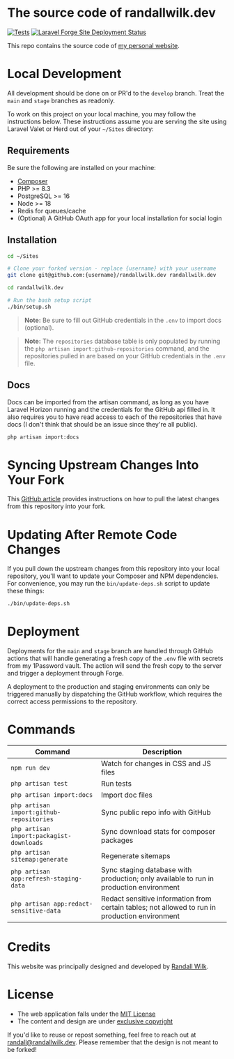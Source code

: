 # The source code of randallwilk.dev

[![Tests](https://github.com/rawilk/randallwilk.dev/actions/workflows/pest.yml/badge.svg?branch=develop)](https://github.com/rawilk/randallwilk.dev/actions/workflows/pest.yml)
[![Laravel Forge Site Deployment Status](https://img.shields.io/endpoint?url=https%3A%2F%2Fforge.laravel.com%2Fsite-badges%2F2154a8d9-deed-48ab-ad0d-c8ff49b46bf4%3Fdate%3D1%26label%3D1%26commit%3D1&style=plastic)](https://forge.laravel.com/servers/855537/sites/2525798)

This repo contains the source code of [my personal website](https://randallwilk.dev).

# Local Development

All development should be done on or PR'd to the `develop` branch. Treat the `main` and `stage` branches as readonly.

To work on this project on your local machine, you may follow the instructions below. These instructions
assume you are serving the site using Laravel Valet or Herd out of your `~/Sites` directory:

## Requirements

Be sure the following are installed on your machine:

- [Composer](https://getcomposer.org/download/)
- PHP >= 8.3
- PostgreSQL >= 16
- Node >= 18
- Redis for queues/cache
- (Optional) A GitHub OAuth app for your local installation for social login

## Installation

```bash
cd ~/Sites

# Clone your forked version - replace {username} with your username
git clone git@github.com:{username}/randallwilk.dev randallwilk.dev

cd randallwilk.dev

# Run the bash setup script
./bin/setup.sh
```

> **Note:** Be sure to fill out GitHub credentials in the `.env` to import docs (optional).

> **Note:** The `repositories` database table is only populated by running the `php artisan import:github-repositories` command, and the repositories pulled in are based on your GitHub credentials in the `.env` file.

## Docs

Docs can be imported from the artisan command, as long as you have Laravel Horizon running and the credentials for the GitHub api filled in. It also requires you to have read access to each of the repositories that have docs (I don't think that should be an issue since they're all public).

```bash
php artisan import:docs
```

# Syncing Upstream Changes Into Your Fork

This [GitHub article](https://help.github.com/en/articles/syncing-a-fork) provides instructions on how to pull the
latest changes from this repository into your fork.

# Updating After Remote Code Changes

If you pull down the upstream changes from this repository into your local repository, you'll want to update your
Composer and NPM dependencies. For convenience, you may run the `bin/update-deps.sh` script to update these things:

```bash
./bin/update-deps.sh
```

# Deployment

Deployments for the `main` and `stage` branch are handled through GitHub actions that will handle generating a fresh copy of the `.env` file with secrets from my 1Password vault. The action will send the fresh copy to the server and trigger a deployment through Forge.

A deployment to the production and staging environments can only be triggered manually by dispatching the GitHub workflow, which requires the correct access permissions to the repository.

# Commands

| Command | Description                                                                                    |
| --- |------------------------------------------------------------------------------------------------|
| `npm run dev` | Watch for changes in CSS and JS files                                                          |
| `php artisan test` | Run tests                                                                                      |
| `php artisan import:docs` | Import doc files                                                                               |
| `php artisan import:github-repositories` | Sync public repo info with GitHub                                                              |
| `php artisan import:packagist-downloads` | Sync download stats for composer packages                                                      |
| `php artisan sitemap:generate` | Regenerate sitemaps                                                                            |
| `php artisan app:refresh-staging-data` | Sync staging database with production; only available to run in production environment         |
| `php artisan app:redact-sensitive-data` | Redact sensitive information from certain tables; not allowed to run in production environment |

# Credits

This website was principally designed and developed by [Randall Wilk](https://github.com/rawilk).

# License

- The web application falls under the [MIT License](https://choosealicense.com/licenses/mit/)
- The content and design are under [exclusive copyright](https://choosealicense.com/no-license/)

If you'd like to reuse or repost something, feel free to reach out at randall@randallwilk.dev. Please remember that the design is not meant to be forked!
